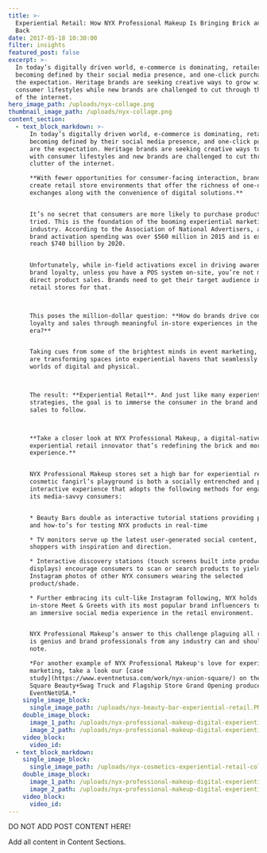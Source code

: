 ```yaml
---
title: >-
  Experiential Retail: How NYX Professional Makeup Is Bringing Brick and Mortars
  Back
date: 2017-05-18 10:30:00
filter: insights
featured_post: false
excerpt: >-
  In today’s digitally driven world, e-commerce is dominating, retailers are
  becoming defined by their social media presence, and one-click purchases are
  the expectation. Heritage brands are seeking creative ways to grow with
  consumer lifestyles while new brands are challenged to cut through the clutter
  of the internet.
hero_image_path: /uploads/nyx-collage.png
thumbnail_image_path: /uploads/nyx-collage.png
content_section:
  - text_block_markdown: >-
      In today’s digitally driven world, e-commerce is dominating, retailers are
      becoming defined by their social media presence, and one-click purchases
      are the expectation. Heritage brands are seeking creative ways to grow
      with consumer lifestyles and new brands are challenged to cut through the
      clutter of the internet.

      **With fewer opportunities for consumer-facing interaction, brands must
      create retail store environments that offer the richness of one-on-one
      exchanges along with the convenience of digital solutions.**


      It’s no secret that consumers are more likely to purchase products they’ve
      tried. This is the foundation of the booming experiential marketing
      industry. According to the Association of National Advertisers, annual
      brand activation spending was over $560 million in 2015 and is expected to
      reach $740 billion by 2020.


      Unfortunately, while in-field activations excel in driving awareness and
      brand loyalty, unless you have a POS system on-site, you’re not making
      direct product sales. Brands need to get their target audience into the
      retail stores for that.



      This poses the million-dollar question: **How do brands drive consumer
      loyalty and sales through meaningful in-store experiences in the digital
      era?**


      Taking cues from some of the brightest minds in event marketing, brands
      are transforming spaces into experiential havens that seamlessly blend the
      worlds of digital and physical.



      The result: **Experiential Retail**. And just like many experiential
      strategies, the goal is to immerse the consumer in the brand and allow the
      sales to follow.



      **Take a closer look at NYX Professional Makeup, a digital-native turned
      experiential retail innovator that’s redefining the brick and mortar
      experience.**


      NYX Professional Makeup stores set a high bar for experiential retail. The
      cosmetic fangirl’s playground is both a socially entrenched and physically
      interactive experience that adopts the following methods for engaging with
      its media-savvy consumers:


      * Beauty Bars double as interactive tutorial stations providing pointers
      and how-to’s for testing NYX products in real-time

      * TV monitors serve up the latest user-generated social content, providing
      shoppers with inspiration and direction.

      * Interactive discovery stations (touch screens built into product
      displays) encourage consumers to scan or search products to yield
      Instagram photos of other NYX consumers wearing the selected
      product/shade.

      * Further embracing its cult-like Instagram following, NYX holds exclusive
      in-store Meet & Greets with its most popular brand influencers to create
      an immersive social media experience in the retail environment.


      NYX Professional Makeup’s answer to this challenge plaguing all retailers
      is genius and brand professionals from any industry can and should take
      note.

      *For another example of NYX Professional Makeup's love for experiential
      marketing, take a look our [case
      study](https://www.eventnetusa.com/work/nyx-union-square/) on the Union
      Square Beauty+Swag Truck and Flagship Store Grand Opening produced by
      EventNetUSA.*
    single_image_block:
      single_image_path: /uploads/nyx-beauty-bar-experiential-retail.PNG
    double_image_block:
      image_1_path: /uploads/nyx-professional-makeup-digital-experiential-brow-demo.png
      image_2_path: /uploads/nyx-professional-makeup-digital-experiential-insta-looks.png
    video_block:
      video_id:
  - text_block_markdown:
    single_image_block:
      single_image_path: /uploads/nyx-cosmetics-experiential-retail-collage.png
    double_image_block:
      image_1_path: /uploads/nyx-professional-makeup-digital-experiential-2.PNG
      image_2_path: /uploads/nyx-professional-makeup-digital-experiential.png
    video_block:
      video_id:
---
```


DO NOT ADD POST CONTENT HERE!

Add all content in Content Sections.